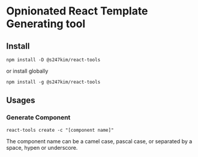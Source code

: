 # Opnionated React Template Generating tool

## Install
```shell
npm install -D @s247kim/react-tools
```
or install globally
```shell
npm install -g @s247kim/react-tools
```

## Usages
### Generate Component
```shell
react-tools create -c "[component name]"
```
The component name can be a camel case, pascal case, or separated by a space, hypen or underscore.